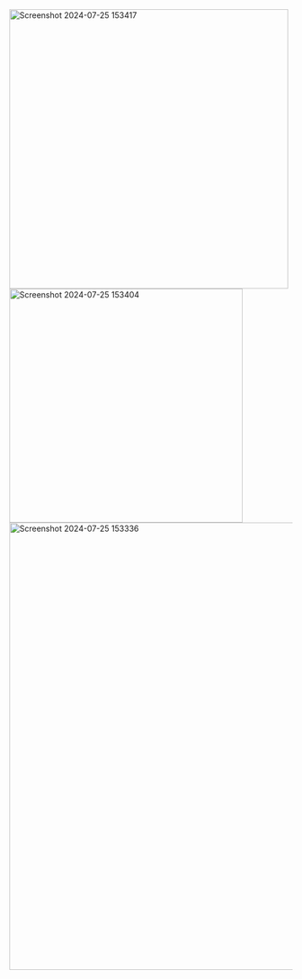 <img width="496" alt="Screenshot 2024-07-25 153417" src="https://github.com/user-attachments/assets/7fc65c7b-42b7-4d35-8081-398995405858">
<img width="415" alt="Screenshot 2024-07-25 153404" src="https://github.com/user-attachments/assets/fd1727f6-4398-4779-a1de-13ab1617c4ec">
<img width="794" alt="Screenshot 2024-07-25 153336" src="https://github.com/user-attachments/assets/34953aed-5793-4829-a430-68fdf64b1fbd">
